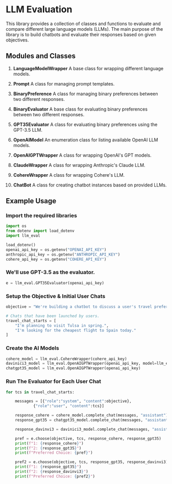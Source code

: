 # LLM Evaluation
This library provides a collection of classes and functions to evaluate and compare different large language models (LLMs). The main purpose of the library is to build chatbots and evaluate their responses based on given objectives.

## Modules and Classes
1. **LanguageModelWrapper**
A base class for wrapping different language models.

2. **Prompt**
A class for managing prompt templates.

3. **BinaryPreference**
A class for managing binary preferences between two different responses.

4. **BinaryEvaluator**
A base class for evaluating binary preferences between two different responses.

5. **GPT35Evaluator**
A class for evaluating binary preferences using the GPT-3.5 LLM.

6. **OpenAIModel**
An enumeration class for listing available OpenAI LLM models.

7. **OpenAIGPTWrapper**
A class for wrapping OpenAI's GPT models.

8. **ClaudeWrapper**
A class for wrapping Anthropic's Claude LLM.

9. **CohereWrapper**
A class for wrapping Cohere's LLM.

10. **ChatBot**
A class for creating chatbot instances based on provided LLMs.

## Example Usage
### Import the required libraries
```python
import os
from dotenv import load_dotenv
import llm_eval

load_dotenv()
openai_api_key = os.getenv("OPENAI_API_KEY")
anthropic_api_key = os.getenv("ANTHROPIC_API_KEY")
cohere_api_key = os.getenv("COHERE_API_KEY")
```
### We'll use GPT-3.5 as the evaluator.
```python
e = llm_eval.GPT35Evaluator(openai_api_key)
```
### Setup the Objective & Initial User Chats
```python
objective = "We're building a chatbot to discuss a user's travel preferences and provide advice."

# Chats that have been launched by users.
travel_chat_starts = [
    "I'm planning to visit Tulsa in spring.",
    "I'm looking for the cheapest flight to Spain today."
]
```
### Create the AI Models
```python
cohere_model = llm_eval.CohereWrapper(cohere_api_key)
davinici3_model = llm_eval.OpenAIGPTWrapper(openai_api_key, model=llm_eval.OpenAIModel.DAVINCI3.value)
chatgpt35_model = llm_eval.OpenAIGPTWrapper(openai_api_key)
```
### Run The Evaluator for Each User Chat
```python
for tcs in travel_chat_starts:

    messages = [{"role":"system", "content":objective},
            {"role":"user", "content":tcs}]

    response_cohere = cohere_model.complete_chat(messages, "assistant")
    response_gpt35 = chatgpt35_model.complete_chat(messages, "assistant")

    response_davinvi3 = davinici3_model.complete_chat(messages, "assistant")

    pref = e.choose(objective, tcs, response_cohere, response_gpt35)
    print(f"1: {response_cohere}")
    print(f"2: {response_gpt35}")
    print(f"Preferred Choice: {pref}")

    pref2 = e.choose(objective, tcs, response_gpt35, response_davinvi3)
    print(f"1: {response_gpt35}")
    print(f"2: {response_davinvi3}")
    print(f"Preferred Choice: {pref2}")
```
